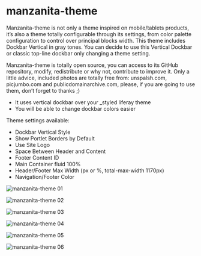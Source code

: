 # manzanita-theme

Manzanita-theme is not only a theme inspired on mobile/tablets products, it’s also a theme totally configurable through its settings, from color palette configuration to control over principal blocks width.
This theme includes Dockbar Vertical in gray tones. You can decide to use this Vertical Dockbar or classic top-line dockbar only changing a theme setting.

Manzanita-theme is totally open source, you can access to its GitHub repository, modify, redistribute or why not, contribute to improve it. Only a little advice, included photos are totally free from: unspalsh.com, picjumbo.com and publicdomainarchive.com, please, if you are going to use them, don’t forget to thanks ;)

* It uses vertical dockbar over your _styled liferay theme
* You will be able to change dockbar colors easier

Theme settings available:
* Dockbar Vertical Style
* Show Portlet Borders by Default
* Use Site Logo
* Space Between Header and Content
* Footer Content ID
* Main Container fluid 100%
* Header/Footer Max Width (px or %, total-max-width 1170px)
* Navigation/Footer Color

![manzanita-theme 01](https://raw.githubusercontent.com/marcoscv-work/experimental-liferay-themes/master/manzanita-theme/docroot/WEB-INF/releng/screenshots/1.jpg)

![manzanita-theme 02](https://raw.githubusercontent.com/marcoscv-work/experimental-liferay-themes/master/manzanita-theme/docroot/WEB-INF/releng/screenshots/2.jpg)

![manzanita-theme 03](https://raw.githubusercontent.com/marcoscv-work/experimental-liferay-themes/master/manzanita-theme/docroot/WEB-INF/releng/screenshots/3.jpg)

![manzanita-theme 04](https://raw.githubusercontent.com/marcoscv-work/experimental-liferay-themes/master/manzanita-theme/docroot/WEB-INF/releng/screenshots/4.jpg)

![manzanita-theme 05](https://raw.githubusercontent.com/marcoscv-work/experimental-liferay-themes/master/manzanita-theme/docroot/WEB-INF/releng/screenshots/5.jpg)

![manzanita-theme 06](https://raw.githubusercontent.com/marcoscv-work/experimental-liferay-themes/master/manzanita-theme/docroot/WEB-INF/releng/screenshots/6.jpg)
